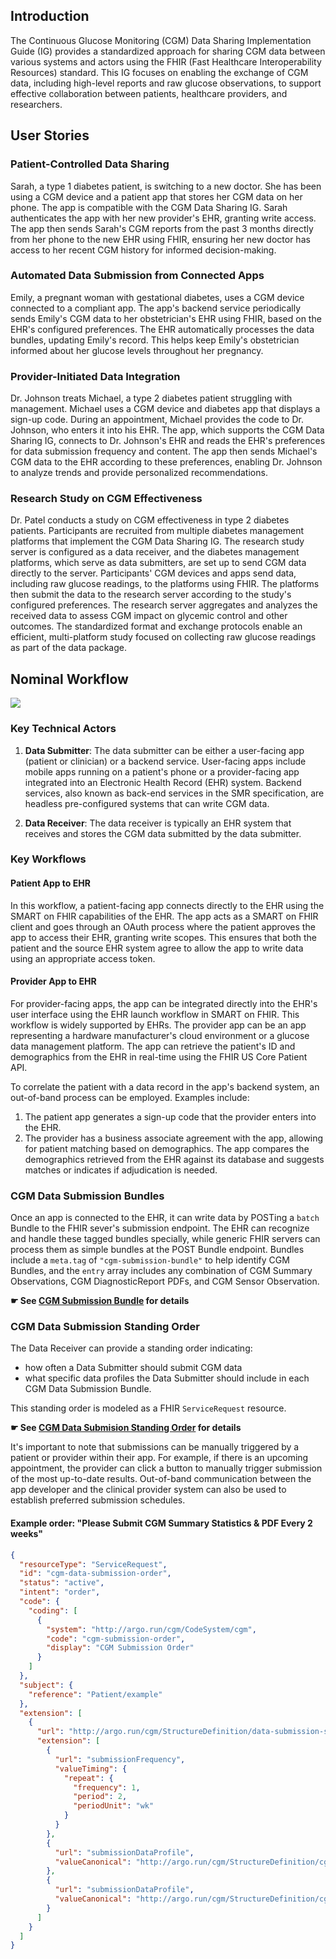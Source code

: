## Introduction

The Continuous Glucose Monitoring (CGM) Data Sharing Implementation Guide (IG) provides a standardized approach for sharing CGM data between various systems and actors using the FHIR (Fast Healthcare Interoperability Resources) standard. This IG focuses on enabling the exchange of CGM data, including high-level reports and raw glucose observations, to support effective collaboration between patients, healthcare providers, and researchers.

## User Stories

### Patient-Controlled Data Sharing
Sarah, a type 1 diabetes patient, is switching to a new doctor. She has been using a CGM device and a patient app that stores her CGM data on her phone. The app is compatible with the CGM Data Sharing IG. Sarah authenticates the app with her new provider's EHR, granting write access. The app then sends Sarah's CGM reports from the past 3 months directly from her phone to the new EHR using FHIR, ensuring her new doctor has access to her recent CGM history for informed decision-making.

### Automated Data Submission from Connected Apps
Emily, a pregnant woman with gestational diabetes, uses a CGM device connected to a compliant app. The app's backend service periodically sends Emily's CGM data to her obstetrician's EHR using FHIR, based on the EHR's configured preferences. The EHR automatically processes the data bundles, updating Emily's record. This helps keep Emily's obstetrician informed about her glucose levels throughout her pregnancy.

### Provider-Initiated Data Integration
Dr. Johnson treats Michael, a type 2 diabetes patient struggling with management. Michael uses a CGM device and diabetes app that displays a sign-up code. During an appointment, Michael provides the code to Dr. Johnson, who enters it into his EHR. The app, which supports the CGM Data Sharing IG, connects to Dr. Johnson's EHR and reads the EHR's preferences for data submission frequency and content. The app then sends Michael's CGM data to the EHR according to these preferences, enabling Dr. Johnson to analyze trends and provide personalized recommendations.

### Research Study on CGM Effectiveness
Dr. Patel conducts a study on CGM effectiveness in type 2 diabetes patients. Participants are recruited from multiple diabetes management platforms that implement the CGM Data Sharing IG. The research study server is configured as a data receiver, and the diabetes management platforms, which serve as data submitters, are set up to send CGM data directly to the server. Participants' CGM devices and apps send data, including raw glucose readings, to the platforms using FHIR. The platforms then submit the data to the research server according to the study's configured preferences. The research server aggregates and analyzes the received data to assess CGM impact on glycemic control and other outcomes. The standardized format and exchange protocols enable an efficient, multi-platform study focused on collecting raw glucose readings as part of the data package.

## Nominal Workflow
<img style="max-width: 400px; float: none;" src="flowchart.svg">

### Key Technical Actors

1. **Data Submitter**: The data submitter can be either a user-facing app (patient or clinician) or a backend service. User-facing apps include mobile apps running on a patient's phone or a provider-facing app integrated into an Electronic Health Record (EHR) system. Backend services, also known as back-end services in the SMR specification, are headless pre-configured systems that can write CGM data.

2. **Data Receiver**: The data receiver is typically an EHR system that receives and stores the CGM data submitted by the data submitter.

### Key Workflows

#### Patient App to EHR

In this workflow, a patient-facing app connects directly to the EHR using the SMART on FHIR capabilities of the EHR. The app acts as a SMART on FHIR client and goes through an OAuth process where the patient approves the app to access their EHR, granting write scopes. This ensures that both the patient and the source EHR system agree to allow the app to write data using an appropriate access token.

#### Provider App to EHR

For provider-facing apps, the app can be integrated directly into the EHR's user interface using the EHR launch workflow in SMART on FHIR. This workflow is widely supported by EHRs. The provider app can be an app representing a hardware manufacturer's cloud environment or a glucose data management platform. The app can retrieve the patient's ID and demographics from the EHR in real-time using the FHIR US Core Patient API.

To correlate the patient with a data record in the app's backend system, an out-of-band process can be employed. Examples include:

1. The patient app generates a sign-up code that the provider enters into the EHR.
2. The provider has a business associate agreement with the app, allowing for patient matching based on demographics. The app compares the demographics retrieved from the EHR against its database and suggests matches or indicates if adjudication is needed.

### CGM Data Submission Bundles

Once an app is connected to the EHR, it can write data by POSTing a `batch` Bundle to the FHIR sever's submission endpoint. The EHR can recognize and handle these tagged bundles specially, while generic FHIR servers can process them as simple bundles at the POST Bundle endpoint. Bundles include a `meta.tag` of `"cgm-submission-bundle"` to help identify CGM Bundles, and the `entry` array includes any combination of CGM Summary Observations, CGM DiagnosticReport PDFs, and CGM Sensor Observation. 


**☛ See [CGM Submission Bundle](StructureDefinition-cgm-data-submission-bundle.html) for details**

### CGM Data Submission Standing Order

The Data Receiver can provide a standing order indicating:

* how often a Data Submitter should submit CGM data
* what specific data profiles the Data Submitter should include in each CGM Data Submission Bundle.

This standing order is modeled as a FHIR `ServiceRequest` resource. 

**☛ See [CGM Data Submision Standing Order](StructureDefinition-cgm-data-submission-standing-order.html) for details**

It's important to note that submissions can be manually triggered by a patient
or provider within their app. For example, if there is an upcoming appointment,
the provider can click a button to manually trigger submission of the most
up-to-date results. Out-of-band communication between the app developer and the
clinical provider system can also be used to establish preferred submission
schedules.

#### Example order: "Please Submit CGM Summary Statistics & PDF Every 2 weeks"

```json
{
  "resourceType": "ServiceRequest",
  "id": "cgm-data-submission-order",
  "status": "active",
  "intent": "order",
  "code": {
    "coding": [
      {
        "system": "http://argo.run/cgm/CodeSystem/cgm",
        "code": "cgm-submission-order",
        "display": "CGM Submission Order"
      }
    ]
  },
  "subject": {
    "reference": "Patient/example"
  },
  "extension": [
    {
      "url": "http://argo.run/cgm/StructureDefinition/data-submission-schedule",
      "extension": [
        {
          "url": "submissionFrequency",
          "valueTiming": {
            "repeat": {
              "frequency": 1,
              "period": 2,
              "periodUnit": "wk"
            }
          }
        },
        {
          "url": "submissionDataProfile",
          "valueCanonical": "http://argo.run/cgm/StructureDefinition/cgm-summary"
        },
        {
          "url": "submissionDataProfile",
          "valueCanonical": "http://argo.run/cgm/StructureDefinition/cgm-summary-pdf"
        }
      ]
    }
  ]
}
```



